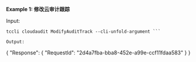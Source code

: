 **Example 1: 修改云审计跟踪**



Input: 

```
tccli cloudaudit ModifyAuditTrack --cli-unfold-argument ```

Output: 
```
{
    "Response": {
        "RequestId": "2d4a7fba-bba8-452e-a99e-ccf11fdaa583"
    }
}
```

